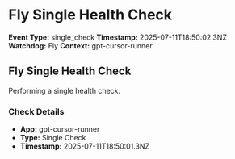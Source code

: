 # Fly Single Health Check

**Event Type:** single_check
**Timestamp:** 2025-07-11T18:50:02.3NZ
**Watchdog:** Fly
**Context:** gpt-cursor-runner


## Fly Single Health Check

Performing a single health check.

### Check Details
- **App:** gpt-cursor-runner
- **Type:** Single Check
- **Timestamp:** 2025-07-11T18:50:01.3NZ


